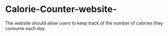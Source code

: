 # Calorie-Counter-website-
The website should allow users to keep track of the number of calories they consume each day.
